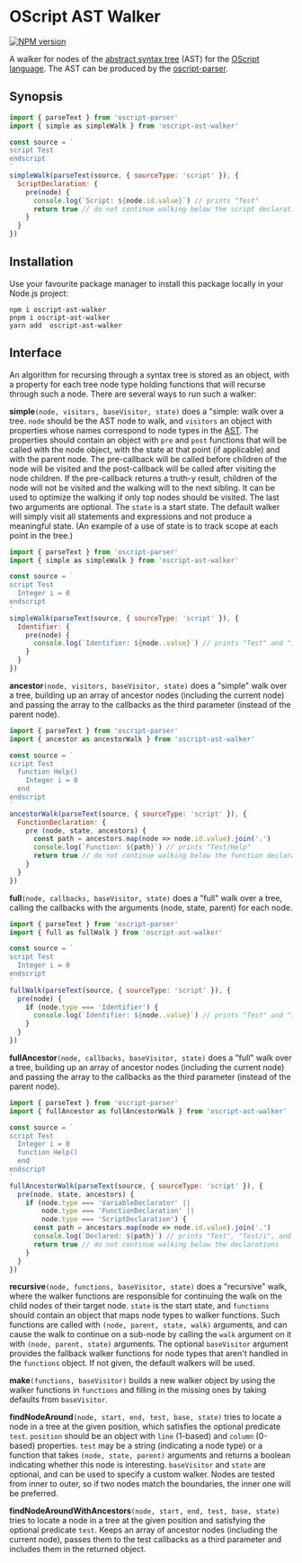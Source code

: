 # OScript AST Walker

[![NPM version](https://badge.fury.io/js/oscript-ast-walker.png)](http://badge.fury.io/js/oscript-ast-walker)

A walker for nodes of the [abstract syntax tree] (AST) for the [OScript language]. The AST can be produced by the [oscript-parser].

## Synopsis

```js
import { parseText } from 'oscript-parser'
import { simple as simpleWalk } from 'oscript-ast-walker'

const source = `
script Test
endscript
`
simpleWalk(parseText(source, { sourceType: 'script' }), {
  ScriptDeclaration: {
    pre(node) {
      console.log(`Script: ${node.id.value}`) // prints "Test"
      return true // do not continue walking below the script declaration
    }
  }
})
```

## Installation

Use your favourite package manager to install this package locally in your Node.js project:

```
npm i oscript-ast-walker
pnpm i oscript-ast-walker
yarn add  oscript-ast-walker
```

## Interface

An algorithm for recursing through a syntax tree is stored as an object, with a property for each tree node type holding functions that will recurse through such a node. There are several ways to run such a walker:

**simple**`(node, visitors, baseVisitor, state)` does a "simple: walk over a tree. `node` should be the AST node to walk, and `visitors` an object with properties whose names correspond to node types in the [AST]. The properties should contain an object with `pre` and `post` functions that will be called with the node object, with the state at that point (if applicable) and with the parent node. The pre-callback will be called before children of the node will be visited and the post-callback will be called after visiting the node children. If the pre-callback returns a truth-y result, children of the node will not be visited and the walking will to the next sibling. It can be used to optimize the walking if only top nodes should be visited. The last two arguments are optional. The `state` is a start state. The default walker will simply visit all statements and expressions and not produce a meaningful state. (An example of a use of state is to track scope at each point in the tree.) 

```js
import { parseText } from 'oscript-parser'
import { simple as simpleWalk } from 'oscript-ast-walker'

const source = `
script Test
  Integer i = 0
endscript
`
simpleWalk(parseText(source, { sourceType: 'script' }), {
  Identifier: {
    pre(node) {
      console.log(`Identifier: ${node..value}`) // prints "Test" and "i"
    }
  }
})
```

**ancestor**`(node, visitors, baseVisitor, state)` does a "simple" walk over a tree, building up an array of ancestor nodes (including the current node) and passing the array to the callbacks as the third parameter (instead of the parent node).

```js
import { parseText } from 'oscript-parser'
import { ancestor as ancestorWalk } from 'oscript-ast-walker'

const source = `
script Test
  function Help()
    Integer i = 0
  end
endscript
`
ancestorWalk(parseText(source, { sourceType: 'script' }), {
  FunctionDeclaration: {
    pre (node, state, ancestors) {
      const path = ancestors.map(node => node.id.value).join('.')
      console.log(`Function: ${path}`) // prints "Test/Help"
      return true // do not continue walking below the function declaration
    }
  }
})
```

**full**`(node, callbacks, baseVisitor, state)` does a "full" walk over a tree, calling the callbacks with the arguments (node, state, parent) for each node.

```js
import { parseText } from 'oscript-parser'
import { full as fullWalk } from 'oscript-ast-walker'

const source = `
script Test
  Integer i = 0
endscript
`
fullWalk(parseText(source, { sourceType: 'script' }), {
  pre(node) {
    if (node.type === 'Identifier') {
      console.log(`Identifier: ${node..value}`) // prints "Test" and "i"
    }
  }
})
```

**fullAncestor**`(node, callbacks, baseVisitor, state)` does a "full" walk over a tree, building up an array of ancestor nodes (including the current node) and passing the array to the callbacks as the third parameter (instead of the parent node).

```js
import { parseText } from 'oscript-parser'
import { fullAncestor as fullAncestorWalk } from 'oscript-ast-walker'

const source = `
script Test
  Integer i = 0
  function Help()
  end
endscript
`
fullAncestorWalk(parseText(source, { sourceType: 'script' }), {
  pre(node, state, ancestors) {
    if (node.type === 'VariableDeclarator' ||
        node.type === 'FunctionDeclaration' ||
        node.type === 'ScriptDeclaration') {
      const path = ancestors.map(node => node.id.value).join('.')
      console.log(`Declared: ${path}`) // prints "Test", "Test/i", and "Test/Help"
      return true // do not continue walking below the declarations
    }
  }
})
```

**recursive**`(node, functions, baseVisitor, state)` does a "recursive" walk, where the walker functions are responsible for continuing the walk on the child nodes of their target node. `state` is the start state, and `functions` should contain an object that maps node types to walker functions. Such functions are called with `(node, parent, state, walk)` arguments, and can cause the walk to continue on a sub-node by calling the `walk` argument on it with `(node, parent, state)` arguments. The optional `baseVisitor` argument provides the fallback walker functions for node types that aren't handled in the `functions` object. If not given, the default walkers will be used.

**make**`(functions, baseVisitor)` builds a new walker object by using the walker functions in `functions` and filling in the missing ones by taking defaults from `baseVisitor`.

**findNodeAround**`(node, start, end, test, base, state)` tries to locate a node in a tree at the given position, which satisfies the optional predicate `test`. `position` should be an object with `line` (1-based) and `column` (0-based) properties. `test` may be a string (indicating a node type) or a function that takes `(node, state, parent)` arguments and returns a boolean indicating whether this node is interesting. `baseVisitor` and `state` are optional, and can be used to specify a custom walker. Nodes are tested from inner to outer, so if two nodes match the boundaries, the inner one will be preferred.

**findNodeAroundWithAncestors**`(node, start, end, test, base, state)` tries to locate a node in a tree at the given position and satisfying the optional predicate `test`. Keeps an array of ancestor nodes (including the current node), passes them to the test callbacks as a third parameter and includes them in the returned object.

[OScript language]: ../../doc/grammar.md#oscript-language-grammar
[abstract syntax tree]: ../../dist/index.d.ts#L110
[AST]: ../../dist/index.d.ts#L110
[oscript-parser]: ../..#readme
